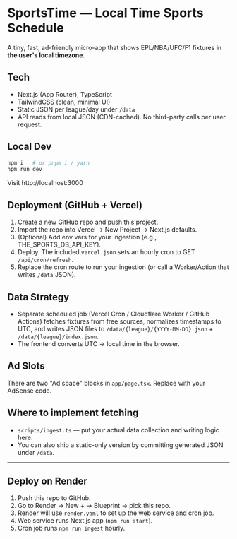 
# SportsTime — Local Time Sports Schedule

A tiny, fast, ad-friendly micro-app that shows EPL/NBA/UFC/F1 fixtures **in the user's local timezone**.

## Tech
- Next.js (App Router), TypeScript
- TailwindCSS (clean, minimal UI)
- Static JSON per league/day under `/data`
- API reads from local JSON (CDN-cached). No third-party calls per user request.

## Local Dev
```bash
npm i   # or pnpm i / yarn
npm run dev
```

Visit http://localhost:3000

## Deployment (GitHub + Vercel)
1. Create a new GitHub repo and push this project.
2. Import the repo into Vercel → New Project → Next.js defaults.
3. (Optional) Add env vars for your ingestion (e.g., THE_SPORTS_DB_API_KEY).
4. Deploy. The included `vercel.json` sets an hourly cron to GET `/api/cron/refresh`.
5. Replace the cron route to run your ingestion (or call a Worker/Action that writes `/data` JSON).

## Data Strategy
- Separate scheduled job (Vercel Cron / Cloudflare Worker / GitHub Actions) fetches fixtures from free sources,
  normalizes timestamps to UTC, and writes JSON files to `/data/{league}/{YYYY-MM-DD}.json` + `/data/{league}/index.json`.
- The frontend converts UTC → local time in the browser.

## Ad Slots
There are two "Ad space" blocks in `app/page.tsx`. Replace with your AdSense code.

## Where to implement fetching
- `scripts/ingest.ts` — put your actual data collection and writing logic here.
- You can also ship a static-only version by committing generated JSON under `/data`.


---

## Deploy on Render
1. Push this repo to GitHub.
2. Go to Render → New + → Blueprint → pick this repo.
3. Render will use `render.yaml` to set up the web service and cron job.
4. Web service runs Next.js app (`npm run start`).
5. Cron job runs `npm run ingest` hourly.
